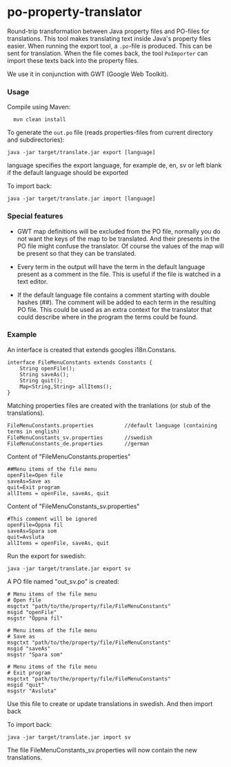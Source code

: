 po-property-translator
======================

Round-trip transformation between Java property files and PO-files for translations. 
This tool makes translating text inside Java's property files easier.
When running the export tool, a `.po`-file is produced. This can be sent for translation.
When the file comes back, the tool `PoImporter` can import these texts back into the property files.

We use it in conjunction with GWT (Google Web Toolkit).

### Usage

Compile using Maven:
```shell
  mvn clean install
```

To generate the `out.po` file (reads properties-files from current directory and subdirectories):
```shell
java -jar target/translate.jar export [language]
```
language specifies the export language, for example de, en, sv or left blank if the default language should be exported

To import back:
```shell
java -jar target/translate.jar import [language]
```

### Special features
* GWT map definitions will be excluded from the PO file, normally you do not want the keys of the map to be translated.
And their presents in the PO file might confuse the translator. Of course the values of the map will be present so that
they can be translated.

* Every term in the output will have the term in the default language present as a comment in the file. This is useful
if the file is watched in a text editor.

* If the default language file contains a comment starting with double hashes (\#\#). The comment will be added to
each term in the resulting PO file. This could be used as an extra context for the translator that could describe where
in the program the terms could be found.

### Example

An interface is created that extends googles i18n.Constans.
```
interface FileMenuConstants extends Constants {
    String openFile();
    String saveAs();
    String quit();
    Map<String,String> allItems();
}
```

Matching properties files are created with the tranlations (or stub of the translations).
```
FileMenuConstants.properties          //default language (containing terms in english)
FileMenuConstants_sv.properties       //swedish
FileMenuConstants_de.properties       //german
```

Content of "FileMenuConstants.properties"
```
##Menu items of the file menu
openFile=Open file
saveAs=Save as
quit=Exit program
allItems = openFile, saveAs, quit
```

Content of "FileMenuConstants_sv.properties"
```
#This comment will be ignored
openFile=Öppna fil
saveAs=Spara som
quit=Avsluta
allItems = openFile, saveAs, quit
```

Run the export for swedish:
```shell
java -jar target/translate.jar export sv
```

A PO file named "out_sv.po" is created:
```
# Menu items of the file menu
# Open file
msgctxt "path/to/the/property/file/FileMenuConstants"
msgid "openFile"
msgstr "Öppna fil"

# Menu items of the file menu
# Save as
msgctxt "path/to/the/property/file/FileMenuConstants"
msgid "saveAs"
msgstr "Spara som"

# Menu items of the file menu
# Exit program
msgctxt "path/to/the/property/file/FileMenuConstants"
msgid "quit"
msgstr "Avsluta"
```

Use this file to create or update translations in swedish. And then import back

To import back:
```shell
java -jar target/translate.jar import sv
```

The file FileMenuConstants_sv.properties will now contain the new translations.




